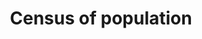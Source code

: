 ---
title: Census of population
longTitle: 'Census of population'
tags:
- gccommon
usedFor:
- "[[Census]]"
---